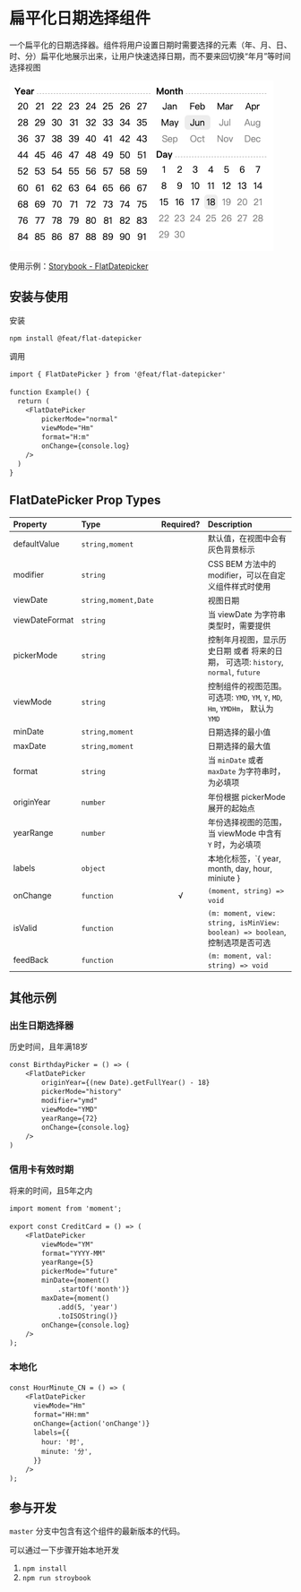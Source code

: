 # 扁平化日期选择组件

一个扁平化的日期选择器。组件将用户设置日期时需要选择的元素（年、月、日、时、分）扁平化地展示出来，让用户快速选择日期，而不要来回切换“年月”等时间选择视图

![Screenshot](https://raw.githubusercontent.com/feat/flat-datepicker/master/screenshot.png)

使用示例：[Storybook - FlatDatepicker](https://feat.github.io/flat-datepicker/)

## 安装与使用

安装

```
npm install @feat/flat-datepicker
```

调用

```
import { FlatDatePicker } from '@feat/flat-datepicker'

function Example() {
  return (
    <FlatDatePicker
        pickerMode="normal"
        viewMode="Hm"
        format="H:m"
        onChange={console.log}
    />
  )
}
```


## FlatDatePicker Prop Types

| Property                   | Type     | Required? | Description     |
| :------------------------- | :------- | :-------: | :---- |
| defaultValue | `string,moment` | | 默认值，在视图中会有灰色背景标示 |
| modifier | `string` | | CSS BEM 方法中的 modifier，可以在自定义组件样式时使用 |
| viewDate | `string,moment,Date` | | 视图日期 |
| viewDateFormat | `string` | | 当 viewDate 为字符串类型时，需要提供 |
| pickerMode | `string` | | 控制年月视图，显示历史日期 或者 将来的日期， 可选项: `history`, `normal`, `future` |
| viewMode | `string` | | 控制组件的视图范围。 可选项: `YMD`, `YM`, `Y`, `MD`, `Hm`, `YMDHm`， 默认为 `YMD` |
| minDate | `string,moment` | | 日期选择的最小值 |
| maxDate | `string,moment` | | 日期选择的最大值 |
| format | `string` | | 当 `minDate` 或者 `maxDate` 为字符串时，为必填项 |
| originYear | `number` | | 年份根据 pickerMode 展开的起始点 |
| yearRange | `number` | | 年份选择视图的范围，当 viewMode 中含有 `Y` 时，为必填项 |
| labels  | `object` | | 本地化标签，`{ year, month, day, hour, miniute } |
| onChange | `function` | √ | `(moment, string) => void`
| isValid | `function` | | `(m: moment, view: string, isMinView: boolean) => boolean`, 控制选项是否可选 |
| feedBack | `function` | | `(m: moment, val: string) => void` |

## 其他示例

### 出生日期选择器

历史时间，且年满18岁

```
const BirthdayPicker = () => (
    <FlatDatePicker
        originYear={(new Date).getFullYear() - 18}
        pickerMode="history"
        modifier="ymd"
        viewMode="YMD"
        yearRange={72}
        onChange={console.log}
    />
)
```

### 信用卡有效时期

将来的时间，且5年之内

```
import moment from 'moment';

export const CreditCard = () => (
    <FlatDatePicker
        viewMode="YM"
        format="YYYY-MM"
        yearRange={5}
        pickerMode="future"
        minDate={moment()
            .startOf('month')}
        maxDate={moment()
            .add(5, 'year')
            .toISOString()}
        onChange={console.log}
    />
);
```

### 本地化

```
const HourMinute_CN = () => (
    <FlatDatePicker
      viewMode="Hm"
      format="HH:mm"
      onChange={action('onChange')}
      labels={{
        hour: '时',
        minute: '分',
      }}
    />
);
```

## 参与开发

`master` 分支中包含有这个组件的最新版本的代码。

可以通过一下步骤开始本地开发

1. `npm install`
2. `npm run stroybook` 
